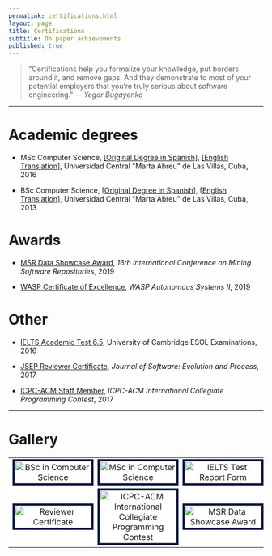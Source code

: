 ```yaml
---
permalink: certifications.html
layout: page
title: Certifications
subtitle: On paper achievements
published: true
---
```


> "Certifications help you formalize your knowledge, put borders around it, and remove gaps. And they demonstrate to most of your potential employers that you’re truly serious about software engineering."
> -- <cite>Yegor Bugayenko</cite>

---

# Academic degrees

- MSc Computer Science,  [\[Original Degree in Spanish\]](), [\[English Translation\]](../files/certificates/MSc_Degree_(certified)_eng.pdf), Universidad Central "Marta Abreu" de Las Villas, Cuba, 2016

- BSc Computer Science, \[[Original Degree in Spanish](../files/certificates/BSc_Degree_Original.pdf)\], \[[English Translation](../files/certificates/BSc_Degree_(certified)_eng.pdf)\], Universidad Central "Marta Abreu" de Las Villas, Cuba, 2013

# Awards

- [MSR Data Showcase Award](../img/awards/data_showcase_award.jpg), _16th International Conference on Mining Software Repositories_, 2019

- [WASP Certificate of Excellence](../files/certificates/WASP_award.pdf), _WASP Autonomous Systems II_, 2019 


# Other

- [IELTS Academic Test 6.5](../img/IETLS_Test_Report_Form.jpg), University of Cambridge ESOL Examinations, 2016

- [JSEP Reviewer Certificate](../files/certificates/SMR_Certificate.pdf), _Journal of Software: Evolution and Process_, 2017

- [ICPC-ACM Staff Member](../files/certificates/2017_CertificateStaff_Caribbean_Finals_419972.pdf), _ICPC-ACM International Collegiate Programming Contest_, 2017 

--- 

# Gallery

<table align="center">
   <tr width="100%" align="center" style="background-color:#FFF; border: 0px solid #cccccc;">
      <td width="33%" align="center">
      <a href="https://cf.jare.io/?u=https://www.cesarsotovalero.net/files/certificates/BSc_Degree_(certified)_eng.pdf">
         <img src="https://cf.jare.io/?u=https://www.cesarsotovalero.net/files/certificates/BSc_Degree_(certified)_eng.jpg" alt="BSc in Computer Science" width="100%" style="border:4px solid #021a40;"/>
      </a>
      </td>
      <td width="33%" align="center">
      <a href="https://cf.jare.io/?u=https://www.cesarsotovalero.net/files/certificates/MSc_Degree_(certified)_eng.pdf">
         <img src="https://cf.jare.io/?u=https://www.cesarsotovalero.net/files/certificates/MSc_Degree_(certified)_eng.jpg" alt="MSc in Computer Science" width="100%" style="border:4px solid #021a40;"/>
      </a>   
      </td>
      <td width="33%" align="center">
      <a href="https://cf.jare.io/?u=https://www.cesarsotovalero.net/img/IETLS_Test_Report_Form.jpg">
         <img src="https://cf.jare.io/?u=https://www.cesarsotovalero.net/img/IETLS_Test_Report_Form.jpg" alt="IELTS Test Report Form" width="100%" style="border:4px solid #021a40;"/>
      </a>
      </td>
   </tr>
   <!-- Another row -->
   <tr width="100%" align="center" style="background-color:#FFF; border: 0px solid #cccccc;">
      <td width="33%" align="center">
      <a href="https://cf.jare.io/?u=https://www.cesarsotovalero.net/files/certificates/SMR_Certificate.pdf">
         <img src="https://cf.jare.io/?u=https://www.cesarsotovalero.net/files/certificates/SMR_Certificate.jpg" alt="Reviewer Certificate" width="100%" style="border:4px solid #021a40;"/>
      </a>   
      </td>
      <td width="33%" align="center">
      <a href="https://cf.jare.io/?u=https://www.cesarsotovalero.net/files/certificates/2017_CertificateStaff_Caribbean_Finals_419972.pdf">
         <img src="https://cf.jare.io/?u=https://www.cesarsotovalero.net/files/certificates/2017_CertificateStaff_Caribbean_Finals_419972.jpg" alt="ICPC-ACM International Collegiate Programming Contest" width="100%" style="border:4px solid #021a40;"/>
       </a>
      </td>
     <td width="33%" align="center">
     <a href="https://cf.jare.io/?u=https://www.cesarsotovalero.net/img/awards/data_showcase_award.jpg">
        <img src="https://cf.jare.io/?u=https://www.cesarsotovalero.net/img/awards/data_showcase_award.jpg" alt="MSR Data Showcase Award" width="100%" style="border:4px solid #021a40;"/>
     </a>
     </td>
   </tr>
</table>